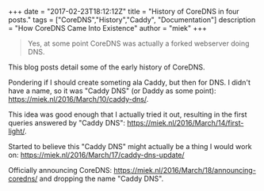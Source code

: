 +++
date = "2017-02-23T18:12:12Z"
title = "History of CoreDNS in four posts."
tags = ["CoreDNS","History","Caddy", "Documentation"]
description = "How CoreDNS Came Into Existence"
author = "miek"
+++

> Yes, at some point CoreDNS was actually a forked webserver doing DNS.

This blog posts detail some of the early history of CoreDNS.

Pondering if I should create someting ala Caddy, but then for DNS. I didn't have a name,
so it was "Caddy DNS" (or Daddy as some point): <https://miek.nl/2016/March/10/caddy-dns/>.

This idea was good enough that I actually tried it out, resulting in the first queries answered
by "Caddy DNS": <https://miek.nl/2016/March/14/first-light/>.

Started to believe this "Caddy DNS" might actually be a thing I would work on:
<https://miek.nl/2016/March/17/caddy-dns-update/>

Officially announcing CoreDNS: <https://miek.nl/2016/March/18/announcing-coredns/> and dropping
the name "Caddy DNS".
